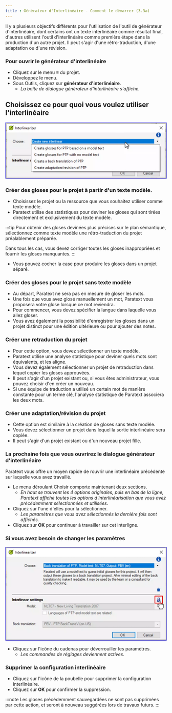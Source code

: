 ```yaml
---
title : Générateur d'Interlinéaire - Comment le démarrer (3.3a)
---
```


Il y a plusieurs objectifs différents pour l'utilisation de l'outil de générateur d'interlinéaire, dont certains ont un texte interlinéaire comme résultat final, d'autres utilisent l'outil d'interlinéaire comme première étape dans la production d'un autre projet. Il peut s'agir d'une rétro-traduction, d'une adaptation ou d'une révision.

### Pour ouvrir le générateur d'interlinéaire

- Cliquez sur le menu ≡ du projet.
- Développez le menu.
- Sous Outils, cliquez sur **générateur d'interlinéaire**.
    - *La boîte de dialogue générateur d'interlinéaire s'affiche.*

## Choisissez ce pour quoi vous voulez utiliser l'interlinéaire

![InterChoose.png](../../media/InterChoose.png)

### Créer des gloses pour le projet à partir d'un texte modèle.

- Choisissez le projet ou la ressource que vous souhaitez utiliser comme texte modèle.
- Paratext utilise des statistiques pour deviner les gloses qui sont tirées directement et exclusivement du texte modèle.

:::tip
Pour obtenir des gloses devinées plus précises sur le plan sémantique, sélectionnez comme texte modèle une rétro-traduction du projet préalablement préparée.

Dans tous les cas, vous devez corriger toutes les gloses inappropriées et fournir les gloses manquantes.
:::

- Vous pouvez cocher la case pour produire les gloses dans un projet séparé.

### Créer des gloses pour le projet sans texte modèle

- Au départ, Paratext ne sera pas en mesure de gloser les mots.
- Une fois que vous avez glosé manuellement un mot, Paratext vous proposera votre glose lorsque ce mot reviendra.
- Pour commencer, vous devez spécifier la langue dans laquelle vous allez gloser.
- Vous avez également la possibilité d'enregistrer les gloses dans un projet distinct pour une édition ultérieure ou pour ajouter des notes.

### Créer une retraduction du projet

- Pour cette option, vous devez sélectionner un texte modèle.
- Paratext utilise une analyse statistique pour deviner quels mots sont équivalents, et les aligne.
- Vous devez également sélectionner un projet de retraduction dans lequel copier les gloses approuvées.
- Il peut s'agir d'un projet existant ou, si vous êtes administrateur, vous pouvez choisir d'en créer un nouveau.
- Si une équipe de traduction a utilisé un certain mot de manière constante pour un terme clé, l'analyse statistique de Paratext associera les deux mots.

### Créer une adaptation/révision du projet

- Cette option est similaire à la création de gloses sans texte modèle.
- Vous devez sélectionner un projet dans lequel la sortie interlinéaire sera copiée.
- Il peut s'agir d'un projet existant ou d'un nouveau projet fille.

### La prochaine fois que vous ouvrirez le dialogue générateur d'interlinéaire

Paratext vous offre un moyen rapide de rouvrir une interlinéaire précédente sur laquelle vous avez travaillé.

- Le menu déroulant Choisir comporte maintenant deux sections.
  - *En haut se trouvent les 4 options originales, puis en bas de la ligne, Paratext affiche toutes les options d'interlinéarisation que vous avez précédemment sélectionnées et utilisées.*
- Cliquez sur l'une d'elles pour la sélectionner.
  - *Les paramètres que vous avez sélectionnés la dernière fois sont affichés.*
- Cliquez sur **OK** pour continuer à travailler sur cet interligne.

### Si vous avez besoin de changer les paramètres

![InterChangeSet.png](../../media/InterChangeSet.png)

- Cliquez sur l'icône du cadenas pour déverrouiller les paramètres.
  - *Les commandes de réglages deviennent actives.*

### Supprimer la configuration interlinéaire

- Cliquez sur l'icône de la poubelle pour supprimer la configuration interlinéaire.
- Cliquez sur **OK** pour confirmer la suppression.

:::note
Les gloses précédemment sauvegardées ne sont pas supprimées par cette action, et seront à nouveau suggérées lors de travaux futurs.
:::
